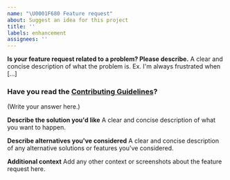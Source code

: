 ```yaml
---
name: "\U0001F680 Feature request"
about: Suggest an idea for this project
title: ''
labels: enhancement
assignees: ''
---
```


**Is your feature request related to a problem? Please describe.**
A clear and concise description of what the problem is. Ex. I'm always frustrated when [...]

### Have you read the [Contributing Guidelines](https://github.com/La-patate-du-coin/nestjs-query/blob/master/CONTRIBUTING.md)?

(Write your answer here.)

**Describe the solution you'd like**
A clear and concise description of what you want to happen.

**Describe alternatives you've considered**
A clear and concise description of any alternative solutions or features you've considered.

**Additional context**
Add any other context or screenshots about the feature request here.
